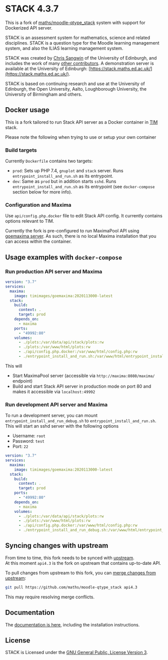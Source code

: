 # STACK 4.3.7

This is a fork of [maths/moodle-qtype_stack](https://github.com/maths/moodle-qtype_stack) system with support for Dockerized API server.

STACK is an assessment system for mathematics, science and related disciplines.  STACK is a question type for the Moodle learning management system, and also the ILIAS learning management system.

STACK was created by [Chris Sangwin](http://www.maths.ed.ac.uk/~csangwin/) of the University of Edinburgh, and includes the work of many [other contributors](https://github.com/maths/moodle-qtype_stack/blob/master/doc/en/About/Credits.md). A demonstration server is available at the University of Edinburgh:  [https://stack.maths.ed.ac.uk/](https://stack.maths.ed.ac.uk/).

STACK is based on continuing research and use at the University of Edinburgh, the Open University, Aalto, Loughborough University, the University of Birmingham and others.

## Docker usage

This is a fork tailored to run Stack API server as a Docker container in [TIM](https://gitlab.com/tim-jyu/tim) stack.

Please note the following when trying to use or setup your own container

### Build targets

Currently `Dockerfile` contains two targets:

* `prod`: Sets up PHP 7.4, `gnuplot` and `stack` server. Runs `entrypoint_install_and_run.sh` as its entrypoint.
* `dev`: Same as `prod` but in addition starts `sshd`. Runs `entrypoint_install_and_run.sh` as its entrypoint (see `docker-compose` section below for more info).

### Configuration and Maxima

Use `api/config.php.docker` file to edit Stack API config. It currently contains options relevant to TIM.

Currently the fork is pre-configured to run MaximaPool API using [goemaxima server](https://github.com/mathinstitut/goemaxima).
As such, there is no local Maxima installation that you can access within the container.

## Usage examples with `docker-compose`

### Run production API server and Maxima

```yaml
version: "3.7"
services:
  maxima:
    image: timimages/goemaxima:2020113000-latest
  stack:
    build:
      context: .
      target: prod
    depends_on: 
      - maxima
    ports:
      - "49992:80"
    volumes:
      - ./plots:/var/data/api/stack/plots:rw
      - ./plots:/var/www/html/plots:rw
      - ./api/config.php.docker:/var/www/html/config.php:rw
      - ./entrypoint_install_and_run.sh:/var/www/html/entrypoint_install_and_run.sh
```

This will

* Start MaximaPool server (accessible via `http://maxima:8080/maxima/` endpoint)
* Build and start Stack API server in production mode on port 80 and makes it accessible via `localhost:49992`


### Run development API server and Maxima

To run a development server, you can mount `entrypoint_install_and_run_debug.sh` to `entrypoint_install_and_run.sh`.  
This will start an sshd server with the following options

* Username: `root`
* Password: `test`
* Port: `22`

```yaml
version: "3.7"
services:
  maxima:
    image: timimages/goemaxima:2020113000-latest
  stack:
    build:
      context: .
      target: prod
    ports:
      - "49992:80"
    depends_on: 
      - maxima
    volumes:
      - ./plots:/var/data/api/stack/plots:rw
      - ./plots:/var/www/html/plots:rw
      - ./api/config.php.docker:/var/www/html/config.php:rw
      - ./entrypoint_install_and_run_debug.sh:/var/www/html/entrypoint_install_and_run.sh
```

## Syncing changes with upstream

From time to time, this fork needs to be synced with [upstream](https://github.com/maths/moodle-qtype_stack).  
At this moment `api4.3` is the fork on upstream that contains up-to-date API.

To pull changes from upstream to this fork, you can [merge changes from upstream](https://docs.github.com/en/github/collaborating-with-issues-and-pull-requests/merging-an-upstream-repository-into-your-fork):

```bash 
git pull https://github.com/maths/moodle-qtype_stack api4.3
```

This may require resolving merge conflicts.

## Documentation

The [documentation is here](https://stack-assessment.org/), including the installation instructions.

## License

STACK is Licensed under the [GNU General Public, License Version 3](https://github.com/maths/moodle-qtype_stack/blob/master/COPYING.txt).
